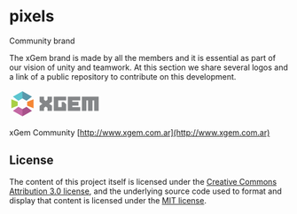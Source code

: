 # pixels
Community brand

The xGem brand is made by all the members and it is essential as part of our vision of unity and teamwork. At this section we share several logos and a link of a public repository to contribute on this development.


![](PNG/Logo_XGEM_curvas_color_horizontal_FBlanco_mini.png)

xGem Community
[http://www.xgem.com.ar](http://www.xgem.com.ar)


## License

The content of this project itself is licensed under the [Creative Commons Attribution 3.0 license](http://creativecommons.org/licenses/by/3.0/us/deed.en_US), and the underlying source code used to format and display that content is licensed under the [MIT license](http://opensource.org/licenses/mit-license.php).
